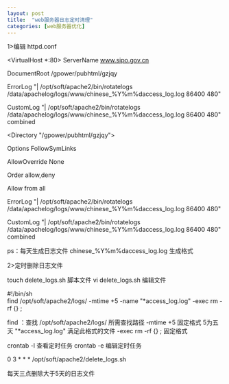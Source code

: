 ```yaml
---
layout: post
title:  "web服务器日志定时清理"
categories: [web服务器优化]
---
```


1>编辑 httpd.conf


<VirtualHost *:80>
ServerName www.sipo.gov.cn

DocumentRoot /gpower/pubhtml/gzjqy


ErrorLog "| /opt/soft/apache2/bin/rotatelogs /data/apachelog/logs/www/chinese_%Y%m%daccess_log.log 86400 480"

CustomLog "| /opt/soft/apache2/bin/rotatelogs /data/apachelog/logs/www/chinese_%Y%m%daccess_log.log 86400 480" combined


<Directory "/gpower/pubhtml/gzjqy">
    
Options  FollowSymLinks
    
AllowOverride None
    
Order allow,deny
    
Allow from all

</Directory>

ErrorLog "| /opt/soft/apache2/bin/rotatelogs /data/apachelog/logs/www/chinese_%Y%m%daccess_log.log 86400 480"

CustomLog "| /opt/soft/apache2/bin/rotatelogs /data/apachelog/logs/www/chinese_%Y%m%daccess_log.log 86400 480" combined


ps：每天生成日志文件
chinese_%Y%m%daccess_log.log 生成格式
    

2>定时删除日志文件

touch delete_logs.sh 脚本文件
vi    delete_logs.sh 编辑文件

#!/bin/sh  
find /opt/soft/apache2/logs/ -mtime +5  -name "*access_log.log" -exec rm -rf {} \;

find ：查找
/opt/soft/apache2/logs/  所需查找路径
-mtime +5  固定格式 5为五天
"*access_log.log"  满足此格式的文件
-exec rm -rf {} \;  固定格式 


crontab -l 查看定时任务
crontab -e 编辑定时任务

0 3 * * * /opt/soft/apache2/delete_logs.sh

每天三点删除大于5天的日志文件


